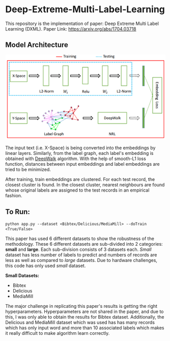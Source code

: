 # Deep-Extreme-Multi-Label-Learning
This repository is the implementation of paper: Deep Extreme Multi Label Learning (DXML). Paper Link: https://arxiv.org/abs/1704.03718

## Model Architecture
![Model Architecture](https://github.com/theGuyWithBlackTie/Deep-Extreme-Multi-Label-Learning/blob/main/model%20architecture.png)

The input text (i.e. X-Space) is being converted into the embeddings by linear layers. Similarly, from the label graph, each label's embedding is obtained with [DeepWalk](https://github.com/phanein/deepwalk) algorithm. With the help of smooth-L1 loss function, distances between input embeddings and label embeddings are tried to be minimized.

After training, train embeddings are clustered. For each test record, the closest cluster is found. In the closest cluster, nearest neighbours are found whose original labels are assigned to the test records in an empirical fashion.

## To Run:
```
python app.py --dataset <Bibtex/Delicious/MediaMill> --doTrain <True/False>
```

This paper has used 6 different datasets to show the robustness of the methodology. These 6 different datasets are sub-divided into 2 categories: <b>small</b> and <b>large</b>. Each sub-division consists of 3 datasets each. <i>Small</i> dataset has less number of labels to predict and numbers of records are less as well as compared to <i>large</i> datasets. Due to hardware challenges, this code has only used <i>small</i> dataset.

<b>Small Datasets:</b>
- Bibtex
- Delicious
- MediaMill

The major challenge in replicating this paper's results is getting the right hyperparameters. Hyperparameters are not shared in the paper, and due to this, I was only able to obtain the results for Bibtex dataset. Additionally, the Delicious and MediaMill dataset which was used has has many records which has only input word and more than 10 associated labels which makes it really difficult to make algorithm learn correctly.


